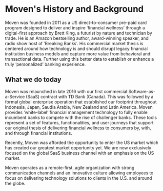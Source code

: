 # Moven's History and Background

Moven was founded in 2011 as a US direct-to-consumer pre-paid card program designed to deliver and inspire ‘financial wellness’ through a digital-first approach by Brett King, a futurist by nature and technician by trade. He is an Amazon bestselling author, award-winning speaker, and radio show host of ‘Breaking Banks’. His commercial market thesis is centered around how technology is and should disrupt legacy financial institution business models and capture more value from behavioral and transactional data. Further using this better data to establish or enhance a truly ‘personalized’ banking experience.

## What we do today

Moven was relaunched in late 2016 with our first commercial Software-as-a-Service (SaaS) contract with TD Bank (Canada). This was followed by a formal global enterprise operation that established our footprint throughout Indonesia, Japan, Saudia Arabia, New Zealand and Latin America.  Moven provides ‘white-label’ financial management technology to fully enable incumbent banks to compete with the rise of challenger banks. These tools represent a set of features, functionalities, and user journeys that support our original thesis of delivering financial wellness to consumers by, with, and through financial institutions.

Recently, Moven was afforded the opportunity to enter the US market which has created our greatest market opportunity yet. We are now exclusively focused on the global SaaS business channel with an emphasis on the US market.

Moven operates as a remote-first, agile organization with strong communication channels and an innovative culture allowing employees to focus on delivering technology solutions to clients in the U.S. and around the globe.